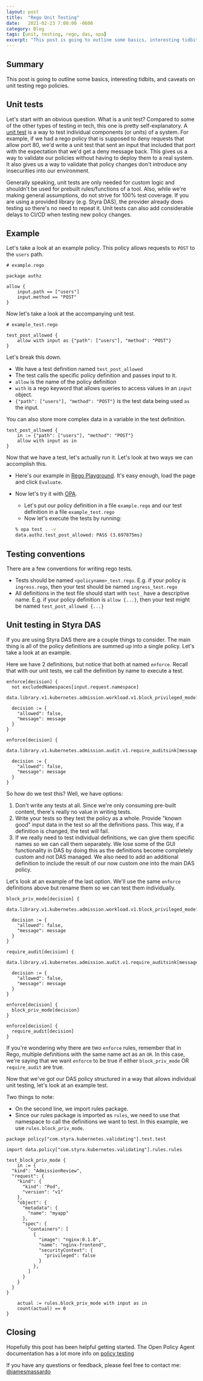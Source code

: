 ```yaml
---
layout: post
title:  "Rego Unit Testing"
date:   2021-02-23 7:00:00 -0600
category: Blog
tags: [unit, testing, rego, das, opa]
excerpt: "This post is going to outline some basics, interesting tidbits, and caveats on unit testing rego policies."
---
```

## Summary

This post is going to outline some basics, interesting tidbits, and caveats on unit testing rego policies.

## Unit tests

Let's start with an obvious question. What is a unit test? Compared to some of the other types of testing in tech, this one is pretty self-explanatory. A [unit test](https://en.wikipedia.org/wiki/Unit_testing) is a way to test individual components (or units) of a system. For example, if we had a rego policy that is supposed to deny requests that allow port 80, we'd write a unit test that sent an input that included that port with the expectation that we'd get a deny message back. This gives us a way to validate our policies without having to deploy them to a real system. It also gives us a way to validate that policy changes don't introduce any insecurities into our environment.

Generally speaking, unit tests are only needed for custom logic and shouldn't be used for prebuilt rules/functions of a tool. Also, while we're making general assumptions, do not strive for 100% test coverage. If you are using a provided library (e.g. Styra DAS), the provider already does testing so there's no need to repeat it. Unit tests can also add considerable delays to CI/CD when testing new policy changes.

## Example

Let's take a look at an example policy. This policy allows requests to `POST` to the `users` path.

``` rego
# example.rego

package authz

allow {
    input.path == ["users"]
    input.method == "POST"
}
```

Now let's take a look at the accompanying unit test.

``` rego
# example_test.rego

test_post_allowed {
    allow with input as {"path": ["users"], "method": "POST"}
}
```

Let's break this down.

* We have a test definition named `test_post_allowed`
* The test calls the specific policy definition and passes input to it.
* `allow` is the name of the policy definition
* `with` is a rego keyword that allows queries to access values in an `input` object.
* `{"path": ["users"], "method": "POST"}` is the test data being used `as` the input.

You can also store more complex data in a variable in the test definition.

``` rego
test_post_allowed {
    in := {"path": ["users"], "method": "POST"}
    allow with input as in
}
```

Now that we have a test, let's actually run it. Let's look at two ways we can accomplish this.

* Here's our example in [Rego Playground](https://play.openpolicyagent.org/p/ze9Rcomq6H). It's easy enough, load the page and click `Evaluate`.
* Now let's try it with [OPA](https://www.openpolicyagent.org/docs/latest/#running-opa).
  * Let's put our policy definition in a file `example.rego` and our test definition in a file `example_test.rego`
  * Now let's execute the tests by running:
  
  ``` bash
  % opa test . -v
  data.authz.test_post_allowed: PASS (3.697875ms)
  ```

## Testing conventions

There are a few conventions for writing rego tests.

* Tests should be named `<policyname>_test.rego`. E.g. if your policy is `ingress.rego`, then your test should be named `ingress_test.rego`
* All definitions in the test file should start with `test_` have a descriptive name. E.g. if your policy definition is `allow {...}`, then your test might be named `test_post_allowed {...}`

## Unit testing in Styra DAS

If you are using Styra DAS there are a couple things to consider. The main thing is all of the policy definitions are summed up into a single policy. Let's take a look at an example.

Here we have 2 definitions, but notice that both at named `enforce`. Recall that with our unit tests, we call the definition by name to execute a test.

```rego
enforce[decision] {
  not excludedNamespaces[input.request.namespace]
  data.library.v1.kubernetes.admission.workload.v1.block_privileged_mode[message]

  decision := {
    "allowed": false,
    "message": message
  }
}

enforce[decision] {
  data.library.v1.kubernetes.admission.audit.v1.require_auditsink[message]

  decision := {
    "allowed": false,
    "message": message
  }
}
```

So how do we test this? Well, we have options:

1. Don't write any tests at all. Since we're only consuming pre-built content, there's really no value in writing tests.
1. Write your tests so they test the policy as a whole. Provide "known good" input data in the test so all the definitions pass. This way, if a definition is changed, the test will fail.
1. If we really need to test individual definitions, we can give them specific names so we can call them separately. We lose some of the GUI functionality in DAS by doing this as the definitions become completely custom and not DAS managed. We also need to add an additional definition to include the result of our now custom one into the main DAS policy.

Let's look at an example of the last option. We'll use the same `enforce` definitions above but rename them so we can test them individually.

```rego
block_priv_mode[decision] {
  data.library.v1.kubernetes.admission.workload.v1.block_privileged_mode[message]

  decision := {
    "allowed": false,
    "message": message
  }
}

require_audit[decision] {
  data.library.v1.kubernetes.admission.audit.v1.require_auditsink[message]

  decision := {
    "allowed": false,
    "message": message
  }
}

enforce[decision] {
  block_priv_mode[decision]
}

enforce[decision] {
  require_audit[decision]
}
```

If you're wondering why there are two `enforce` rules, remember that in Rego, multiple definitions with the same name act as an `OR`. In this case, we're saying that we want `enforce` to be true if either `block_priv_mode` OR `require_audit` are true.

Now that we've got our DAS policy structured in a way that allows individual unit testing, let's look at an example test.

Two things to note:

* On the second line, we import rules package.
* Since our rules package is imported as `rules`, we need to use that namespace to call the definitions we want to test. In this example, we use `rules.block_priv_mode`.

```rego
package policy["com.styra.kubernetes.validating"].test.test

import data.policy["com.styra.kubernetes.validating"].rules.rules

test_block_priv_mode {
    in := {
  "kind": "AdmissionReview",
  "request": {
    "kind": {
      "kind": "Pod",
      "version": "v1"
    },
    "object": {
      "metadata": {
        "name": "myapp"
      },
      "spec": {
        "containers": [
          {
            "image": "nginx:0.1.0",
            "name": "nginx-frontend", 
            "securityContext": {
              "privileged": false
            }
          },
        ]
      }
    }
  }
}

    actual := rules.block_priv_mode with input as in
    count(actual) == 0
}
```

## Closing

Hopefully this post has been helpful getting started. The Open Policy Agent documentation has a lot more info on [policy testing](https://www.openpolicyagent.org/docs/latest/policy-testing/)

If you have any questions or feedback, please feel free to contact me: [@jamesmassardo](https://twitter.com/jamesmassardo)
